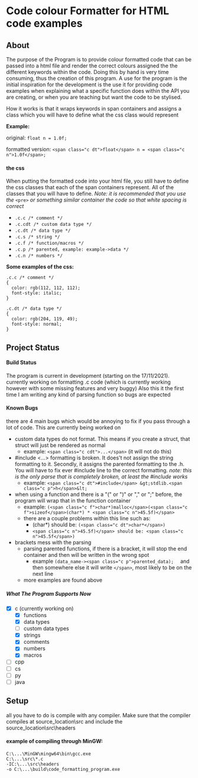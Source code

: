 # Code colour Formatter for HTML code examples

## About

The purpose of the Program is to provide colour formatted code that can be passed into a html file and render the correct colours assigned the the different keywords within the code. Doing this by hand is very time consuming, thus the creation of this program. 
A use for the program is the initial inspiration for the development is the use it for providing code examples when explaining what a specific function does within the API you are creating, or when you are teaching but want the code to be stylised. 

How it works is that it wraps keywords in span containers and assigns a class which you will have to define what the css class would represent

**Example:**

original: 
``` float n = 1.0f; ```

formatted version: 
``` <span class="c dt">float</span> n = <span class="c n">1.0f</span>; ```

#### the css 

When putting the formatted code into your html file, you still have to define the css classes that each of the span containers represent. All of the classes that you will have to define. *Note: it is recommended that you use the* ```<pre>``` *or something similar container the code so that white spacing is correct*

* ```.c.c /* comment */```
* ```.c.cdt /* custom data type */```
* ```.c.dt /* data type */```
* ```.c.s /* string */```
* ```.c.f /* function/macros */```
* ```.c.p /* parented, example: example->data */```
* ```.c.n /* numbers */```

**Some examples of the css:**

```
.c.c /* comment */
{
  color: rgb(112, 112, 112);
  font-style: italic;
}

.c.dt /* data type */
{
  color: rgb(204, 119, 49);
  font-style: normal;
}
```

## Project Status

#### Build Status

The program is current in development (starting on the 17/11/2021). 
currently working on formatting .c code (which is currently working however with some missing features and very buggy)
Also this it the first time I am writing any kind of parsing function so bugs are expected

#### Known Bugs

there are 4 main bugs which would be annoying to fix if you pass through a lot of code. This are currently being worked on

* custom data types do not format. This means if you create a struct, that struct will just be rendered as normal 
  * example: ```<span class="c cdt">...</span>``` (it will not do this)
* #include <...> formatting is broken. It does't not assign the string formatting to it. Secondly, it assigns the parented formatting to the .h. You will have to fix ever #include line to the correct formatting. *note: this is the only parse that is completely broken, at least the #include works*
  * example: ```<span class="c dt">#include</span> &gt;stdlib.<span class="c p">h</span>&lt;```
* when using a function and there is a "(" or ")" or "," or ";" before, the program will wrap that in the function container
  * example: ```(<span class="c f">char*)malloc</span>(<span class="c f">sizeof</span>(char*) * <span class="c n">45.5f)</span>```
  * there are a couple problems within this line such as:
    * (char*) should be: ```(<span class="c dt">char*</span>)```
    * ```<span class="c n">45.5f)</span> should be: <span class="c n">45.5f</span>)```
* brackets mess with the parsing
  * parsing parented functions, if there is a bracket, it will stop the end container and then will be written in the wrong spot
    * example ```(data_name-><span class="c p">parented_data);  ``` and then somewhere else it will write ```</span>```, most likely to be on the next line
  * more examples are found above

##### What The Program Supports Now 

* [x] c (currently working on)
  * [x] functions
  * [x] data types
  * [ ] custom data types 
  * [x] strings
  * [x] comments 
  * [x] numbers
  * [x] macros
* [ ] cpp
* [ ] cs
* [ ] py
* [ ] java

## Setup

all you have to do is compile with any compiler. Make sure that the compiler compiles at source_location\src and include the source_location\src\headers 

#### example of compiling through MinGW:

``` 
C:\...\MinGW\mingw64\bin\gcc.exe
C:\...\src\*.c 
-IC:\...\src\headers
-o C:\...\build\code_formatting_program.exe
```
